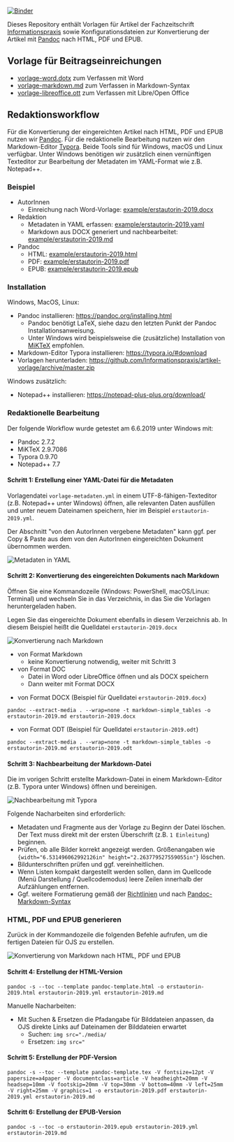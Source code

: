 [![Binder](https://mybinder.org/badge_logo.svg)](https://mybinder.org/v2/gh/Informationspraxis/artikel-vorlage/master?filepath=README.md&urlpath=rstudio)

Dieses Repository enthält Vorlagen für Artikel der Fachzeitschrift [Informationspraxis](http://informationspraxis.de/) sowie Konfigurationsdateien zur Konvertierung der Artikel mit [Pandoc](https://pandoc.org) nach HTML, PDF und EPUB.

## Vorlage für Beitragseinreichungen

* [vorlage-word.dotx](vorlage-word.dotx) zum Verfassen mit Word
* [vorlage-markdown.md](vorlage-markdown.md) zum Verfassen in Markdown-Syntax
* [vorlage-libreoffice.ott](vorlage-libreoffice.ott) zum Verfassen mit Libre/Open Office

## Redaktionsworkflow

Für die Konvertierung der eingereichten Artikel nach HTML, PDF und EPUB nutzen wir [Pandoc](https://pandoc.org/). Für die redaktionelle Bearbeitung nutzen wir den Markdown-Editor [Typora](https://typora.io). Beide Tools sind für Windows, macOS und Linux verfügbar. Unter Windows benötigen wir zusätzlich einen vernünftigen Texteditor zur Bearbeitung der Metadaten im YAML-Format wie z.B. Notepad++.

### Beispiel

- AutorInnen
  - Einreichung nach Word-Vorlage: [example/erstautorin-2019.docx](example/erstautorin-2019.docx)
- Redaktion
  - Metadaten in YAML erfassen: [example/erstautorin-2019.yaml](example/erstautorin-2019.yaml)
  - Markdown aus DOCX generiert und nachbearbeitet: [example/erstautorin-2019.md](example/erstautorin-2019.md)
- Pandoc
  - HTML: [example/erstautorin-2019.html](example/erstautorin-2019.html)
  - PDF: [example/erstautorin-2019.pdf](example/erstautorin-2019.pdf)
  - EPUB: [example/erstautorin-2019.epub](example/erstautorin-2019.epub)

### Installation

Windows, MacOS, Linux:

* Pandoc installieren: https://pandoc.org/installing.html
  * Pandoc benötigt LaTeX, siehe dazu den letzten Punkt der Pandoc Installationsanweisung.
  * Unter Windows wird beispielsweise die (zusätzliche) Installation von [MiKTeX](https://miktex.org/howto/install-miktex) empfohlen.
* Markdown-Editor Typora installieren: https://typora.io/#download
* Vorlagen herunterladen: https://github.com/Informationspraxis/artikel-vorlage/archive/master.zip

Windows zusätzlich:

* Notepad++ installieren: https://notepad-plus-plus.org/download/

### Redaktionelle Bearbeitung

Der folgende Workflow wurde getestet am 6.6.2019 unter Windows mit:

* Pandoc 2.7.2
* MiKTeX 2.9.7086
* Typora 0.9.70
* Notepad++ 7.7

#### Schritt 1: Erstellung einer YAML-Datei für die Metadaten

Vorlagendatei `vorlage-metadaten.yml` in einem UTF-8-fähigen-Texteditor (z.B. Notepad++ unter Windows) öffnen, alle relevanten Daten ausfüllen und unter neuem Dateinamen speichern, hier im Beispiel  `erstautorin-2019.yml`.

Der Abschnitt "von den AutorInnen vergebene Metadaten" kann ggf. per Copy & Paste aus dem von den AutorInnen eingereichten Dokument übernommen werden.

![Metadaten in YAML](screenshots/metadaten.png)

#### Schritt 2: Konvertierung des eingereichten Dokuments nach Markdown

Öffnen Sie eine Kommandozeile (Windows: PowerShell, macOS/Linux: Terminal) und wechseln Sie in das Verzeichnis, in das Sie die Vorlagen heruntergeladen haben.

Legen Sie das eingereichte Dokument ebenfalls in diesem Verzeichnis ab. In diesem Beispiel heißt die Quelldatei `erstautorin-2019.docx`

![Konvertierung nach Markdown](screenshots/docx2md.png)

* von Format Markdown
  * keine Konvertierung notwendig, weiter mit Schritt 3
* von Format DOC
  * Datei in Word oder LibreOffice öffnen und als DOCX speichern
  * Dann weiter mit Format DOCX

- von Format DOCX (Beispiel für Quelldatei `erstautorin-2019.docx`)

```
pandoc --extract-media . --wrap=none -t markdown-simple_tables -o erstautorin-2019.md erstautorin-2019.docx
```

- von Format ODT (Beispiel für Quelldatei `erstautorin-2019.odt`)

```
pandoc --extract-media . --wrap=none -t markdown-simple_tables -o erstautorin-2019.md erstautorin-2019.odt
```

#### Schritt 3: Nachbearbeitung der Markdown-Datei

Die im vorigen Schritt erstellte Markdown-Datei in einem Markdown-Editor (z.B. Typora unter Windows) öffnen und bereinigen.

![Nachbearbeitung mit Typora](screenshots/typora.png)

Folgende Nacharbeiten sind erforderlich:

* Metadaten und Fragmente aus der Vorlage zu Beginn der Datei löschen. Der Text muss direkt mit der ersten Überschrift (z.B. `1 Einleitung`) beginnen.
* Prüfen, ob alle Bilder korrekt angezeigt werden. Größenangaben wie `{width="6.531496062992126in" height="2.263779527559055in"}` löschen.
* Bildunterschriften prüfen und ggf. vereinheitlichen.
* Wenn Listen kompakt dargestellt werden sollen, dann im Quellcode (Menü Darstellung / Quellcodemodus) leere Zeilen innerhalb der Aufzählungen entfernen.
* Ggf. weitere Formatierung gemäß der [Richtlinien](https://journals.ub.uni-heidelberg.de/index.php/ip/about/submissions) und nach [Pandoc-Markdown-Syntax](http://pandoc.org/MANUAL.html#pandocs-markdown)

### HTML, PDF und EPUB generieren

Zurück in der Kommandozeile die folgenden Befehle aufrufen, um die fertigen Dateien für OJS zu erstellen.

![Konvertierung von Markdown nach HTML, PDF und EPUB](screenshots/md2html-pdf-epub.png)

#### Schritt 4: Erstellung der HTML-Version

```
pandoc -s --toc --template pandoc-template.html -o erstautorin-2019.html erstautorin-2019.yml erstautorin-2019.md
```

Manuelle Nacharbeiten:

* Mit Suchen & Ersetzen die Pfadangabe für Bilddateien anpassen, da OJS direkte Links auf Dateinamen der Bilddateien erwartet
  * Suchen: `img src="./media/`
  * Ersetzen: `img src="`

#### Schritt 5: Erstellung der PDF-Version

```
pandoc -s --toc --template pandoc-template.tex -V fontsize=12pt -V papersize=a4paper -V documentclass=article -V headheight=20mm -V headsep=10mm -V footskip=20mm -V top=30mm -V bottom=40mm -V left=25mm -V right=25mm -V graphics=1 -o erstautorin-2019.pdf erstautorin-2019.yml erstautorin-2019.md
```

#### Schritt 6: Erstellung der EPUB-Version

```
pandoc -s --toc -o erstautorin-2019.epub erstautorin-2019.yml erstautorin-2019.md
```

